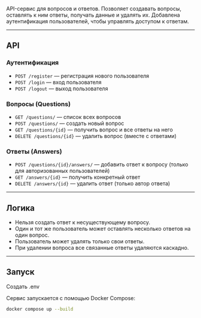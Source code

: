 API-сервис для вопросов и ответов. Позволяет создавать вопросы, оставлять к ним ответы, получать данные и удалять их. Добавлена аутентификация пользователей, чтобы управлять доступом к ответам.

---


## API

### Аутентификация
- `POST /register` — регистрация нового пользователя  
- `POST /login` — вход пользователя  
- `POST /logout` — выход пользователя  

### Вопросы (Questions)
- `GET /questions/` — список всех вопросов  
- `POST /questions/` — создать новый вопрос  
- `GET /questions/{id}` — получить вопрос и все ответы на него  
- `DELETE /questions/{id}` — удалить вопрос (вместе с ответами)  

### Ответы (Answers)
- `POST /questions/{id}/answers/` — добавить ответ к вопросу (только для авторизованных пользователей)  
- `GET /answers/{id}` — получить конкретный ответ  
- `DELETE /answers/{id}` — удалить ответ (только автор ответа)  

---

## Логика

- Нельзя создать ответ к несуществующему вопросу.  
- Один и тот же пользователь может оставлять несколько ответов на один вопрос.  
- Пользователь может удалять только свои ответы.  
- При удалении вопроса все связанные ответы удаляются каскадно.  

---

## Запуск

Создать .env

Сервис запускается с помощью Docker Compose:

```bash
docker compose up --build
